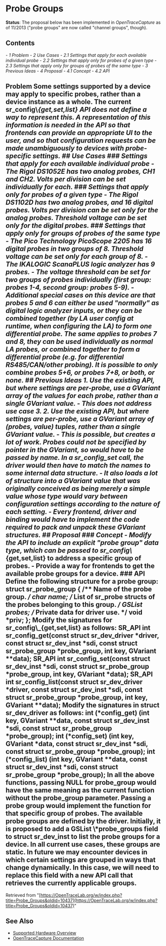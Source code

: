 # Probe Groups
**Status**: The proposal below has been implemented in *OpenTraceCapture* as of 11/2013 ("probe groups" are now called "channel groups", though).
## Contents
\- *1 Problem* \- *2 Use Cases* \- *2.1 Settings that apply for each available individual probe* \- *2.2 Settings that apply only for probes of a given type* \- *2.3 Settings that apply only for groups of probes of the same type* \- *3 Previous Ideas* \- *4 Proposal* \- *4.1 Concept* \- *4.2 API*
## Problem Some settings supported by a device may apply to specific probes, rather than a device instance as a whole. The current sr_config\\_{get,set,list} API does not define a way to represent this. A representation of this information is needed in the API so that frontends can provide an appropriate UI to the user, and so that configuration requests can be made unambiguously to devices with probe-specific settings. ## Use Cases ### Settings that apply for each available individual probe \- The *Rigol DS1052E* has two analog probes, CH1 and CH2. Volts per division can be set individually for each. ### Settings that apply only for probes of a given type \- The Rigol DS1102D has two analog probes, and 16 digital probes. Volts per division can be set only for the analog probes. Threshold voltage can be set only for the digital probes. ### Settings that apply only for groups of probes of the same type \- The *Pico Technology PicoScope 2205* has 16 digital probes in two groups of 8. Threshold voltage can be set only for each group of 8. \- The *IKALOGIC ScanaPLUS* logic analyzer has 9 probes. \- The voltage threshold can be set for two groups of probes individually (first group: probes 1-4, second group: probes 5-9). \- Additional special cases on this device are that probes 5 and 6 can either be used "normally" as digital logic analyzer inputs, or they can be combined together (by LA user config at runtime, when configuring the LA) to form one differential probe. The same applies to probes 7 and 8, they can be used individually as normal LA probes, or combined together to form a differential probe (e.g. for differential RS485/CAN/other probing). It is possible to only combine probes 5+6, or probes 7+8, or both, or none. ## Previous Ideas 1\. Use the existing API, but where settings are per-probe, use a GVariant array of the values for each probe, rather than a single GVariant value. \- This does not address use case 3. 2\. Use the existing API, but where settings are per-probe, use a GVariant array of (probes, value) tuples, rather than a single GVariant value. \- This is possible, but creates a lot of work. Probes could not be specified by pointer in the GVariant, so would have to be passed by name. In a sr_config_set call, the driver would then have to match the names to some internal data structure. \- It also loads a lot of structure into a GVariant value that was originally conceived as being merely a simple value whose type would vary between configuration settings according to the nature of each setting. \- Every frontend, driver and binding would have to implement the code required to pack and unpack these GVariant structures. ## Proposal ### Concept \- Modify the API to include an explicit "probe group" data type, which can be passed to sr_config\\_{get,set,list} to address a specific group of probes. \- Provide a way for frontends to get the available probe groups for a device. ### API Define the following structure for a probe group: struct sr_probe_group { /** Name of the probe group. */ char *name; /** List of sr_probe structs of the probes belonging to this group. */ GSList *probes; /** Private data for driver use. */ void *priv; }; Modify the signatures for sr_config\\_{get,set,list} as follows: SR_API int sr_config_get(const struct sr_dev_driver *driver, const struct sr_dev_inst *sdi, const struct sr_probe_group *probe_group, int key, GVariant **data); SR_API int sr_config_set(const struct sr_dev_inst *sdi, const struct sr_probe_group *probe_group, int key, GVariant *data); SR_API int sr_config_list(const struct sr_dev_driver *driver, const struct sr_dev_inst *sdi, const struct sr_probe_group *probe_group, int key, GVariant **data); Modify the signatures in struct sr_dev_driver as follows: int (*config_get) (int key, GVariant **data, const struct sr_dev_inst *sdi, const struct sr_probe_group *probe_group); int (*config_set) (int key, GVariant *data, const struct sr_dev_inst *sdi, const struct sr_probe_group *probe_group); int (*config_list) (int key, GVariant **data, const struct sr_dev_inst *sdi, const struct sr_probe_group *probe_group); In all the above functions, passing NULL for probe_group would have the same meaning as the current function without the probe_group parameter. Passing a probe group would implement the function for that specific group of probes. The available probe groups are defined by the driver. Initially, it is proposed to add a GSList \\*probe_groups field to struct sr_dev_inst to list the probe groups for a device. In all current use cases, these groups are static. In future we may encounter devices in which certain settings are grouped in ways that change dynamically. In this case, we will need to replace this field with a new API call that retrieves the currently applicable groups.
Retrieved from "[https://OpenTraceLab.org/w/index.php?title=Probe_Groups&oldid=10437](https://OpenTraceLab.org/w/index.php?title=Probe_Groups&oldid=10437)"
## See Also
- [Supported Hardware Overview](../supported-hardware.md)
- [OpenTraceCapture Documentation](../../opentracecapture/overview.md)
